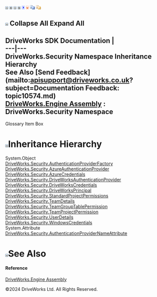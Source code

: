 ![](dotnetimages/collapse.gif) ![](dotnetimages/expand.gif) ![](dotnetimages/collapse.gif) ![](dotnetimages/expand.gif) ![](dotnetimages/drpdown.gif) ![](dotnetimages/drpdown_orange.gif) ![](dotnetimages/copycode.gif) ![](dotnetimages/copycodeHighlight.gif)

![](dotnetimages/collapse.gif) Collapse All Expand All  
---  
DriveWorks SDK Documentation  |   
---|---  
DriveWorks.Security Namespace Inheritance Hierarchy   
See Also [Send Feedback](mailto:apisupport@driveworks.co.uk?subject=Documentation Feedback: topic10574.md)  
[DriveWorks.Engine Assembly](topic2156.md) : DriveWorks.Security Namespace  
---  
  
Glossary Item Box

# ![](dotnetimages/collapse.gif)Inheritance Hierarchy

System.Object  
[DriveWorks.Security.AuthenticationProviderFactory](topic10617.md)  
[DriveWorks.Security.AzureAuthenticationProvider](topic10634.md)  
[DriveWorks.Security.AzureCredentials](topic10646.md)  
[DriveWorks.Security.DriveWorksAuthenticationProvider](topic10660.md)  
[DriveWorks.Security.DriveWorksCredentials](topic10669.md)  
[DriveWorks.Security.DriveWorksPrincipal](topic10684.md)  
[DriveWorks.Security.StandardProjectPermissions](topic10695.md)  
[DriveWorks.Security.TeamDetails](topic10703.md)  
[DriveWorks.Security.TeamGroupTablePermission](topic10718.md)  
[DriveWorks.Security.TeamProjectPermission](topic10729.md)  
[DriveWorks.Security.UserDetails](topic10740.md)  
[DriveWorks.Security.WindowsCredentials](topic10756.md)  
System.Attribute  
[DriveWorks.Security.AuthenticationProviderNameAttribute](topic10626.md)  


# ![](dotnetimages/collapse.gif)See Also

#### Reference

[DriveWorks.Engine Assembly](topic2156.md)

©2024 DriveWorks Ltd. All Rights Reserved.
